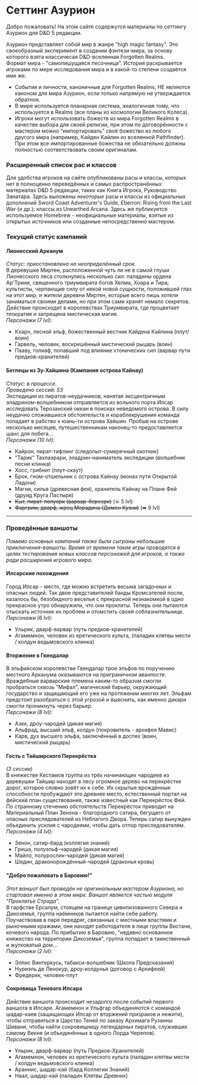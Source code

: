 # Сеттинг Азурион

Добро пожаловать! На этом сайте содержутся материалы по сеттингу Азурион для D&D 5 редакции.

Азурион представляет собой мир в жанре "high magic fantasy". Это своеобразный эксперимент в создании фэнтези-мира, за основу которого взята классичесая D&D-вселенная Forgotten Realms.  
Формат мира - "самопишущаяся песочница". История раскрывается игроками по мере исследования мира и в какой-то степени создаётся ими же.
- События и личности, каноничные для Forgotten Realms, НЕ являются каноном для мира Азурион, если только напрямую не утверждается обратное.
- В мире используется планарная система, аналогичная тому, что используется в Realms (все планы из космологии Великого Колеса).
- Игроки могут использовать божеств из мира Forgotten Realms в качестве выбора для своей религии, при этом по договорённости с
  мастером можно "импортировать" своё божество из любого другого мира (например, Кайден Кайлин из вселенной Pathfinder). При этом все импортированные
  божества не обязательно должны полностью соответствовать своим оригиналам.

### Расширенный список рас и классов
Для удобства игроков на сайте опубликованы расы и классы, которых нет в полноценно переведённых и самых распространённых материалах
D&D 5 редакции, таких как Книга Игрока, Руководство Занатара. Здесь выложены _некоторые_ расы и классы из официальных дополнений Sword Coast
Adventurer's Guide, Eberron: Rising from the Last War (и др.); классы из Unearthed Arcana. Здесь же публикуется используемое Homebrew - неофициальные материалы, взятые из открытых источников или созданные непосредственно мастером.

### Текущий статус кампаний
#### Лионесский Арканум
_Статус: приостановлена на неопределённый срок._  
В деревушке Миртен, расположенной чуть ли не в самой глуши Лионесского леса столкнулись несколько сил: паладины ордена Ар'Трини,
священного триумвирата богов Хелма, Хоара и Тира; культисты, черпающие силу от некой новой сущности, положившей глаз на этот мир; и жители деревни Миртен,
которые всего лишь хотели заниматься своими делами, но при этом сами хранят немало секретов. Действие происходит в королевствах Триумвирата, где процветает теократия и запрещена мистическая магия.  
_Персонажи (7 lvl):_
- Кхарн, лесной эльф, божественный вестник Кайдена Кайлина (плут/воин)
- Гарвель, человек, воскрешённый мистический рыцарь (воин)
- Пааву, голиаф, попавший под влияние хтонических сил (варвар пути предков-хранителей)

#### Беглецы из Зу-Хайшина (Кампания острова Кайнау)
_Статус: в процессе._  
_Проведено сессий: 53_  
Экспедиция из пиратов-неудачников, нанятая эксцентричным эладрином-волшебником отправляется из вольного порта Илсар исследовать Терозанский океан в поисках неведомого острова. В силу неудачно сложившихся обстоятельств и кораблекрушения команда попадает в рабство к юань-ти острова Хайшин. Пробыв на острове несколько месяцев, путешественникам наконец-то предоставляется шанс для побега...  
_Персонажи (10 lvl):_
- Кайрон, пират-тифлинг (следопыт-сумеречный охотник)
- "Тарик" Тахлаэрари, эладрин-наниматель экспедиции (волшебник песни клинка)
- Хосс, грибнит (плут-скаут)
- Брок, гном-отшельник с острова Кайнау (монах пути Открытой Ладони)
- Магни, сильв (древесная фея), хранитель Кайнау на Плане Фей (друид Круга Пастыря)
- ~~Кыт, пират-полуорк (варвар-берсерк)~~  (☠ 5 lvl)
- ~~Фаргрим, дварф, жрец Морадина (Домен Кузни)~~ (➡ 9 lvl)

<hr />

### Проведённые ваншоты
_Помимо основных кампаний также были сыграны небольшие приключения-ваншоты. Время от времени такие игры проводятся в целях тестирования новых классов персонажей для игроков, а также ради расширения игрового мира._
#### Илсарские похождения
Город Илсар - место, где можно встретить весьма загадочных и опасных людей. Так двое представителей банды Кромсателей после, казалось бы, безобидного веселья с прекрасной незнакомкой в одно прекрасное утро обнаружили, что они прокляты. Теперь они пытаются отыскать источник их проблем и отомстить своей соблазнительнице.  
_Персонажи (6 lvl)_:
- Ульрик, дварф-варвар (путь предков-хранителей)
- Агамемнон, человек из еретического культа, (паладин клятвы мести / колдун ведьмовского клинка)

#### Вторжение в Гвендалар
В эльфийском королевстве Гвендалар трое эльфов по поручению местного Арканума оказываются на приграничном аванпосте.
Враждебные варварские племена каким-то образом смогли пробраться сквозь "Мифал", магический барьер, окружающий государство и защищающий его уже на
протяжении многих лет. Эльфам предстоит разобраться с этой угрозой и выяснить, как именно дикари смогли проникнуть через барьер.  
_Персонажи (8 lvl)_:
- Азек, дроу-чародей (дикая магия)
- Альфрад, высший эльф, колдун (покровитель - архифея Мавис)
- Карв, дух высшего эльфа, заключённый в доспех (воин, мистический рыцарь)

#### Гость с Тайширского Перекрёстка
_(3 сессии)_  
В княжестве Кестамов группа из трёх начинающих чародеев из деревушки Тайшир находят в лесу огромное дерево на перекрёстке дорог, которое словно зовёт их к себе. Их скрытые врождённые способности пробуждают это древнее место, естественный портал на фейский план существования, также известный как Перекрёсток Фей. По странному стечению обстоятельств Перекрёсток приводит на Материальный План Зенона - благородного сатира, бегущего от опасных преследователей из Неблагого Двора. Теперь сатир вынужден объединить усилия с чародеями, чтобы дать отпор преследователям.  
_Персонажи (4 lvl)_:
- Зенон, сатир-бард (коллегия знаний)
- Гриша, полуэльф-чародей (дикая магия)
- Майло, полурослик-чародей (дикая магия)
- Шедин, драконорождённый-чародей (драконья кровь)

#### "Добро пожаловать в Баровию!"
_Этот ваншот был проведён не оригинальным мастером Азуриона, но стартовал именно в этом мире. Ваншот является частью модуля "Проклятье Страда"._  
В гарфстве Ерсалум, стоящем на границе цивилизованного Севера и Дикоземья, группа наёмников пытается найти себе работу. Поучаствовав в паре передряг, связанных с местными властями и рыночными кражами, они находят работодателя в лице группы Вистани, кочевого народа.
По прибытию в Баровию, "недавно основанное княжество на территории Дикоземья", группа попадает в таинственный и жутковатый дом...  
_Персонажи (2 lvl)_:
- Эллис Винтеркусь, табакси-волшебник (Школа Предсказания)
- Нуриэль де Ленокур, дроу-колдунья (договор с Архифеей)
- Фредерик, человек-плут

#### Сокровища Теневого Илсара
Действие ваншота происходит незадолго после событий первого ваншота в Илсаре. Агамемнон и Ульфгар объединяются с командой шадар-каев (защищающих Илсар от вторжений призраков и нежити), чтобы отправиться в Царство Теней по заказу Архимага Рузанны Шивани, чтобы найти сокровищницу легендарных пиратов, служивших самому Векне (и объединённых в одного Лорда Черепов).  
_Персонажи (8 lvl)_:
- Ульрик, дварф-варвар (путь Предков-Хранителей)
- Агамемнон, человек из еретического культа (паладин клятвы мести / колдун ведьмовского клинка)
- Араннис, шадар-кай (бард Коллегии Знаний)
- Наал, шадар-кай (паладин Клятвы Древних)